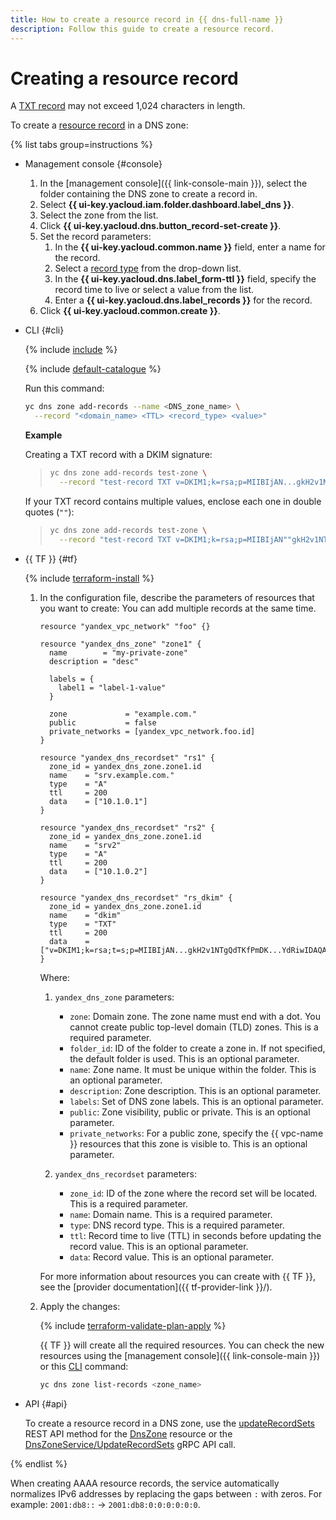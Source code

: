 ```yaml
---
title: How to create a resource record in {{ dns-full-name }}
description: Follow this guide to create a resource record.
---
```


# Creating a resource record

A [TXT record](../concepts/resource-record.md#txt) may not exceed 1,024 characters in length.

To create a [resource record](../concepts/resource-record.md) in a DNS zone:

{% list tabs group=instructions %}

- Management console {#console}

   1. In the [management console]({{ link-console-main }}), select the folder containing the DNS zone to create a record in.
   1. Select **{{ ui-key.yacloud.iam.folder.dashboard.label_dns }}**.
   1. Select the zone from the list.
   1. Click **{{ ui-key.yacloud.dns.button_record-set-create }}**.
   1. Set the record parameters:
      1. In the **{{ ui-key.yacloud.common.name }}** field, enter a name for the record.
      1. Select a [record type](../concepts/resource-record.md#rr-types) from the drop-down list.
      1. In the **{{ ui-key.yacloud.dns.label_form-ttl }}** field, specify the record time to live or select a value from the list.
      1. Enter a **{{ ui-key.yacloud.dns.label_records }}** for the record.
   1. Click **{{ ui-key.yacloud.common.create }}**.

- CLI {#cli}

   {% include [include](../../_includes/cli-install.md) %}

   {% include [default-catalogue](../../_includes/default-catalogue.md) %}

   Run this command:

   ```bash
   yc dns zone add-records --name <DNS_zone_name> \
     --record "<domain_name> <TTL> <record_type> <value>"
   ```

   **Example**

   Creating a TXT record with a DKIM signature:

   > ```bash
   > yc dns zone add-records test-zone \
   >   --record "test-record TXT v=DKIM1;k=rsa;p=MIIBIjAN...gkH2v1NTgQdTKfPmDK...YdRiwIDAQAB"
   > ```

   If your TXT record contains multiple values, enclose each one in double quotes (`""`):

   > ```bash
   > yc dns zone add-records test-zone \
   >   --record "test-record TXT v=DKIM1;k=rsa;p=MIIBIjAN""gkH2v1NTgQdTKfPmDK""YdRiwIDAQAB"
   > ```

- {{ TF }} {#tf}

   {% include [terraform-install](../../_includes/terraform-install.md) %}

   1. In the configuration file, describe the parameters of resources that you want to create: You can add multiple records at the same time.

      ```hcl
      resource "yandex_vpc_network" "foo" {}

      resource "yandex_dns_zone" "zone1" {
        name        = "my-private-zone"
        description = "desc"

        labels = {
          label1 = "label-1-value"
        }

        zone             = "example.com."
        public           = false
        private_networks = [yandex_vpc_network.foo.id]
      }

      resource "yandex_dns_recordset" "rs1" {
        zone_id = yandex_dns_zone.zone1.id
        name    = "srv.example.com."
        type    = "A"
        ttl     = 200
        data    = ["10.1.0.1"]
      }

      resource "yandex_dns_recordset" "rs2" {
        zone_id = yandex_dns_zone.zone1.id
        name    = "srv2"
        type    = "A"
        ttl     = 200
        data    = ["10.1.0.2"]
      }

      resource "yandex_dns_recordset" "rs_dkim" {
        zone_id = yandex_dns_zone.zone1.id
        name    = "dkim"
        type    = "TXT"
        ttl     = 200
        data    = ["v=DKIM1;k=rsa;t=s;p=MIIBIjAN...gkH2v1NTgQdTKfPmDK...YdRiwIDAQAB"]
      }
      ```

      Where:

      1. `yandex_dns_zone` parameters:

         * `zone`: Domain zone. The zone name must end with a dot. You cannot create public top-level domain (TLD) zones. This is a required parameter.
         * `folder_id`: ID of the folder to create a zone in. If not specified, the default folder is used. This is an optional parameter.
         * `name`: Zone name. It must be unique within the folder. This is an optional parameter.
         * `description`: Zone description. This is an optional parameter.
         * `labels`: Set of DNS zone labels. This is an optional parameter.
         * `public`: Zone visibility, public or private. This is an optional parameter.
         * `private_networks`: For a public zone, specify the {{ vpc-name }} resources that this zone is visible to. This is an optional parameter.

      1. `yandex_dns_recordset` parameters:

         * `zone_id`: ID of the zone where the record set will be located. This is a required parameter.
         * `name`: Domain name. This is a required parameter.
         * `type`: DNS record type. This is a required parameter.
         * `ttl`: Record time to live (TTL) in seconds before updating the record value. This is an optional parameter.
         * `data`: Record value. This is an optional parameter.

      For more information about resources you can create with {{ TF }}, see the [provider documentation]({{ tf-provider-link }}/).

   1. Apply the changes:

      {% include [terraform-validate-plan-apply](../../_tutorials/_tutorials_includes/terraform-validate-plan-apply.md) %}

      {{ TF }} will create all the required resources. You can check the new resources using the [management console]({{ link-console-main }}) or this [CLI](../../cli/quickstart.md) command:

      ```bash
      yc dns zone list-records <zone_name>
      ```

- API {#api}

   To create a resource record in a DNS zone, use the [updateRecordSets](../api-ref/DnsZone/updateRecordSets.md) REST API method for the [DnsZone](../api-ref/DnsZone/index.md) resource or the [DnsZoneService/UpdateRecordSets](../api-ref/grpc/dns_zone_service.md#UpdateRecordSets) gRPC API call.

{% endlist %}

When creating AAAA resource records, the service automatically normalizes IPv6 addresses by replacing the gaps between `:` with zeros. For example: `2001:db8::` → `2001:db8:0:0:0:0:0:0`.
